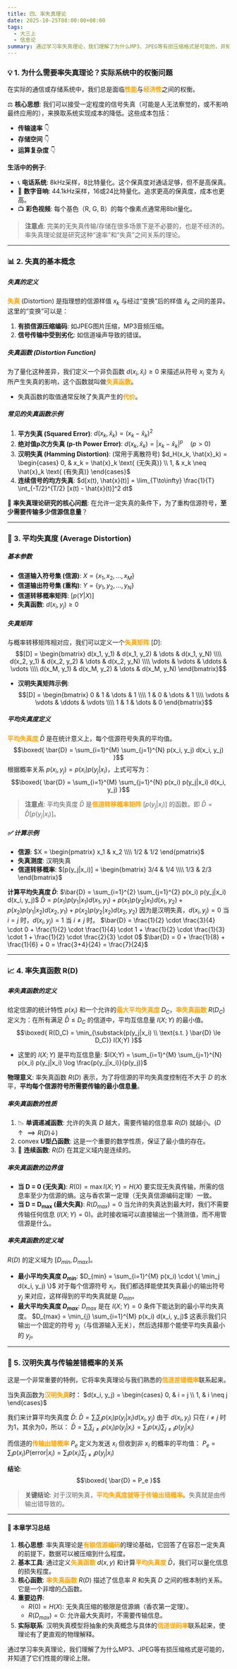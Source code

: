 ```yaml
---
title: 四、率失真理论
date: 2025-10-25T08:00:00+08:00
tags:
  - 大三上
  - 信息论
summary: 通过学习率失真理论，我们理解了为什么MP3、JPEG等有损压缩格式是可能的，并知道了它们性能的理论上限。
---
```

### 💡 1. 为什么需要率失真理论？实际系统中的权衡问题

在实际的通信或存储系统中，我们总是面临<font color="orange">**性能**</font>与<font color="orange">**经济性**</font>之间的权衡。

⚖️ **核心思想**:
我们可以接受一定程度的信号失真（可能是人无法察觉的，或不影响最终应用的），来换取系统实现成本的降低。这些成本包括：
*   **传输速率** 👇
*   **存储空间** 👇
*   **运算复杂度** 👇

**生活中的例子**:
*   📞 **电话系统**: 8kHz采样，8比特量化。这个保真度对通话足够，但不是高保真。
*   🎵 **数字音响**: 44.1kHz采样，16或24比特量化。追求更高的保真度，成本也更高。
*   📺 **彩色视频**: 每个基色（R, G, B）的每个像素点通常用8bit量化。

> **注意点**: 完美的无失真传输/存储在很多场景下是不必要的，也是不经济的。率失真理论就是研究这种“速率”和“失真”之间关系的理论。

---

### 📊 2. 失真的基本概念

##### **失真的定义**
<font color="orange">**失真**</font> (Distortion) 是指理想的信源样值 $x_k$ 与经过“变换”后的样值 $\hat{x}_k$ 之间的差异。
这里的“变换”可以是：
1.  **有损信源压缩编码**: 如JPEG图片压缩，MP3音频压缩。
2.  **信号传输中受到劣化**: 如信道噪声导致的错误。

##### **失真函数 (Distortion Function)**
为了量化这种差异，我们定义一个非负函数 $d(x_i, \hat{x}_i) \ge 0$ 来描述从符号 $x_i$ 变为 $\hat{x}_i$ 所产生失真的影响，这个函数就叫做<font color="orange">**失真函数**</font>。
*   失真函数的取值通常反映了失真产生的<font color="orange">**代价**</font>。

##### **常见的失真函数示例**
1.  **平方失真 (Squared Error)**:
    $d(x_k, \hat{x}_k) = (x_k - \hat{x}_k)^2$
2.  **绝对值p次方失真 (p-th Power Error)**:
    $d(x_k, \hat{x}_k) = |x_k - \hat{x}_k|^p \quad (p>0)$
3.  **汉明失真 (Hamming Distortion)**: (常用于离散符号)
    $d_H(x_k, \hat{x}_k) = \begin{cases} 0, & x_k = \hat{x}_k \text{ (无失真)} \\ 1, & x_k \neq \hat{x}_k \text{ (有失真)} \end{cases}$
4.  **连续信号的均方失真**:
    $d[x(t), \hat{x}(t)] = \lim_{T\to\infty} \frac{1}{T} \int_{-T/2}^{T/2} [x(t) - \hat{x}(t)]^2 dt$

🎯 **率失真理论研究的核心问题**:
在允许一定失真的条件下，为了重构信源符号，**至少需要传输多少信源信息量**？

---

### 🔢 3. 平均失真度 (Average Distortion)

##### **基本参数**
*   **信道输入符号集 (信源)**: $X = \{x_1, x_2, \dots, x_M\}$
*   **信道输出符号集 (重构)**: $Y = \{y_1, y_2, \dots, y_N\}$
*   **信道转移概率矩阵**: $[p(Y|X)]$
*   **失真函数**: $d(x_i, y_j) \ge 0$

##### **失真矩阵**
与概率转移矩阵相对应，我们可以定义一个<font color="orange">**失真矩阵**</font> $[D]$:
$$[D] = \begin{bmatrix}
d(x_1, y_1) & d(x_1, y_2) & \dots & d(x_1, y_N) \\\\
d(x_2, y_1) & d(x_2, y_2) & \dots & d(x_2, y_N) \\\\
\vdots & \vdots & \ddots & \vdots \\\\
d(x_M, y_1) & d(x_M, y_2) & \dots & d(x_M, y_N)
\end{bmatrix}$$

*   **汉明失真矩阵示例**:
    $$[D] = \begin{bmatrix}
    0 & 1 & \dots & 1 \\\\
    1 & 0 & \dots & 1 \\\\
    \vdots & \vdots & \ddots & \vdots \\\\
    1 & 1 & \dots & 0
    \end{bmatrix}$$

##### **平均失真度定义**
<font color="orange">**平均失真度**</font> $\bar{D}$ 是在统计意义上，每个信源符号失真的平均值。
$$\boxed{ \bar{D} = \sum_{i=1}^{M} \sum_{j=1}^{N} p(x_i, y_j) d(x_i, y_j) }$$
根据概率关系 $p(x_i, y_j) = p(x_i) p(y_j|x_i)$，上式可写为：
$$\boxed{ \bar{D} = \sum_{i=1}^{M} \sum_{j=1}^{N} p(x_i) p(y_j|x_i) d(x_i, y_j) }$$

> **注意点**: 平均失真度 $\bar{D}$ 是<font color="orange">**信道转移概率矩阵**</font> $[p(y_j|x_i)]$ 的函数。即 $\bar{D} = \bar{D}[p(y_j|x_i)]$。

##### **✅ 计算示例**
*   **信源**: $X = \begin{pmatrix} x_1 & x_2 \\\\ 1/2 & 1/2 \end{pmatrix}$
*   **失真测度**: 汉明失真
*   **信道转移概率**: $[p(y_j|x_i)] = \begin{bmatrix} 3/4 & 1/4 \\\\ 1/3 & 2/3 \end{bmatrix}$

**计算平均失真度 $\bar{D}$**:
$\bar{D} = \sum_{i=1}^{2} \sum_{j=1}^{2} p(x_i) p(y_j|x_i) d(x_i, y_j)$
$\bar{D} = p(x_1)p(y_1|x_1)d(x_1,y_1) + p(x_1)p(y_2|x_1)d(x_1,y_2) + p(x_2)p(y_1|x_2)d(x_2,y_1) + p(x_2)p(y_2|x_2)d(x_2,y_2)$
因为是汉明失真，$d(x_i, y_j)=0$ 当 $i=j$ 时，$d(x_i, y_j)=1$ 当 $i \neq j$ 时。
$\bar{D} = \frac{1}{2} \cdot \frac{3}{4} \cdot 0 + \frac{1}{2} \cdot \frac{1}{4} \cdot 1 + \frac{1}{2} \cdot \frac{1}{3} \cdot 1 + \frac{1}{2} \cdot \frac{2}{3} \cdot 0$
$\bar{D} = 0 + \frac{1}{8} + \frac{1}{6} + 0 = \frac{3+4}{24} = \frac{7}{24}$

---

### 📈 4. 率失真函数 R(D)

##### **率失真函数的定义**
给定信源的统计特性 $p(x_i)$ 和一个允许的<font color="orange">**最大平均失真度**</font> $D_C$，<font color="orange">**率失真函数**</font> $R(D_C)$ 定义为：在所有满足 $\bar{D} \le D_C$ 的信道中，平均互信息量 $I(X;Y)$ 的最小值。
$$\boxed{ R(D_C) = \min_{\substack{p(y_j|x_i) \\ \text{s.t. } \bar{D} \le D_C}} I(X;Y) }$$

*   这里的 $I(X;Y)$ 是平均互信息量:
    $I(X;Y) = \sum_{i=1}^{M} \sum_{j=1}^{N} p(x_i) p(y_j|x_i) \log \frac{p(y_j|x_i)}{p(y_j)}$

**物理意义**:
率失真函数 $R(D)$ 表示，为了将信源的平均失真度控制在不大于 $D$ 的水平，**平均每个信源符号所需要传输的最小信息量**。

##### **率失真函数的性质**
1.  📉 **单调递减函数**: 允许的失真 $D$ 越大，需要传输的信息率 $R(D)$ 就越小。($D \uparrow \implies R(D) \downarrow$)
2.   convex **U型凸函数**: 这是一个重要的数学性质，保证了最小值的存在。
3.  🔄 **连续函数**: $R(D)$ 在其定义域内是连续的。

##### **率失真函数的边界值**
*   **当 D = 0 (无失真)**:
    $R(0) = \max I(X;Y) = H(X)$
    要实现无失真传输，所需的信息率至少为信源的熵。这与香农第一定理（无失真信源编码定理）一致。
*   **当 D = D<sub>max</sub> (最大失真)**:
    $R(D_{max}) = 0$
    当允许的失真达到最大时，我们不需要传输任何信息 ($I(X;Y)=0$)。此时接收端可以直接输出一个猜测值，而不用管信源是什么。



##### **率失真函数的定义域**
$R(D)$ 的定义域为 $[D_{min}, D_{max}]$。
*   **最小平均失真度 $D_{min}$**:
    $D_{min} = \sum_{i=1}^{M} p(x_i) \cdot \{ \min_j d(x_i, y_j) \}$
    对于每个信源符号 $x_i$，我们都选择能使其失真最小的输出符号 $y_j$ 来对应，这样得到的平均失真就是 $D_{min}$。
*   **最大平均失真度 $D_{max}$**:
    $D_{max}$ 是在 $I(X;Y)=0$ 条件下能达到的最小平均失真度。
    $D_{max} = \min_{j} \sum_{i=1}^{M} p(x_i) d(x_i, y_j)$
    这表示我们只输出一个固定的符号 $y_j$（与信源输入无关），然后选择那个能使平均失真最小的 $y_j$。

---

### 🔗 5. 汉明失真与传输差错概率的关系

这是一个非常重要的特例，它将率失真理论与我们熟悉的<font color="orange">**信道差错概率**</font>联系起来。

当失真函数为<font color="orange">**汉明失真**</font>时：
$d(x_i, y_j) = \begin{cases} 0, & i = j \\ 1, & i \neq j \end{cases}$

我们来计算平均失真度 $\bar{D}$:
$\bar{D} = \sum_{i} \sum_{j} p(x_i) p(y_j|x_i) d(x_i, y_j)$
由于 $d(x_i, y_j)$ 只在 $i \neq j$ 时为1，其余为0，所以：
$\bar{D} = \sum_{i} \sum_{j \neq i} p(x_i) p(y_j|x_i) = \sum_{i} p(x_i) \sum_{j \neq i} p(y_j|x_i)$

而信道的<font color="orange">**传输出错概率**</font> $P_e$ 定义为发送 $x_i$ 但收到非 $x_i$ 的概率的平均值：
$P_e = \sum_i p(x_i) P(\text{error}|x_i) = \sum_i p(x_i) \sum_{j \neq i} p(y_j|x_i)$

**结论**:
$$\boxed{ \bar{D} = P_e }$$

> **关键结论**: 对于汉明失真，<font color="orange">**平均失真度就等于传输出错概率**</font>。失真就是由传输出错导致的。

---

#### 🌟 本章学习总结

1.  **核心思想**: 率失真理论是<font color="orange">**有损信源编码**</font>的理论基础，它回答了在容忍一定失真的前提下，数据可以被压缩到什么程度。
2.  **基本工具**: 通过定义<font color="orange">**失真函数**</font> $d(x,y)$ 和计算<font color="orange">**平均失真度**</font> $\bar{D}$，我们可以量化信息的损失程度。
3.  **核心函数**: <font color="orange">**率失真函数**</font> $R(D)$ 描述了信息率 $R$ 和失真 $D$ 之间的根本制约关系。它是一个非增的凸函数。
4.  **重要边界**:
    *   $R(0) = H(X)$: 无失真压缩的极限是信源熵（香农第一定理）。
    *   $R(D_{max}) = 0$: 允许最大失真时，不需要传输信息。
5.  **实际联系**: 汉明失真模型将抽象的失真概念与具体的<font color="orange">**信道误码率**</font>联系起来，使理论有了更直观的物理解释。

通过学习率失真理论，我们理解了为什么MP3、JPEG等有损压缩格式是可能的，并知道了它们性能的理论上限。